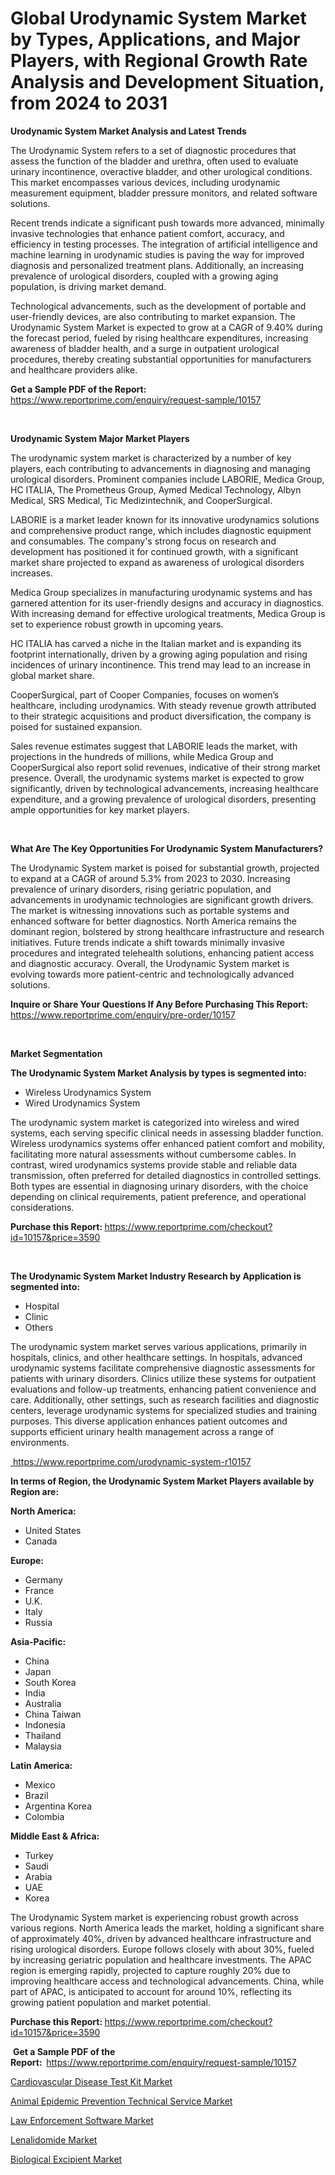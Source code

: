 <p><h1>Global Urodynamic System Market by Types, Applications, and Major Players, with Regional Growth Rate Analysis and Development Situation, from 2024 to 2031</h1></p><p><strong>Urodynamic System Market Analysis and Latest Trends</strong></p>
<p><p>The Urodynamic System refers to a set of diagnostic procedures that assess the function of the bladder and urethra, often used to evaluate urinary incontinence, overactive bladder, and other urological conditions. This market encompasses various devices, including urodynamic measurement equipment, bladder pressure monitors, and related software solutions. </p><p>Recent trends indicate a significant push towards more advanced, minimally invasive technologies that enhance patient comfort, accuracy, and efficiency in testing processes. The integration of artificial intelligence and machine learning in urodynamic studies is paving the way for improved diagnosis and personalized treatment plans. Additionally, an increasing prevalence of urological disorders, coupled with a growing aging population, is driving market demand. </p><p>Technological advancements, such as the development of portable and user-friendly devices, are also contributing to market expansion. The Urodynamic System Market is expected to grow at a CAGR of 9.40% during the forecast period, fueled by rising healthcare expenditures, increasing awareness of bladder health, and a surge in outpatient urological procedures, thereby creating substantial opportunities for manufacturers and healthcare providers alike.</p></p>
<p><strong>Get a Sample PDF of the Report:&nbsp;</strong> <a href="https://www.reportprime.com/enquiry/request-sample/10157?utm_campaign=1766&utm_medium=2&utm_source=Github&utm_content=ia&utm_term=28112024&utm_id=urodynamic-system">https://www.reportprime.com/enquiry/request-sample/10157</a></p>
<p>&nbsp;</p>
<p><strong>Urodynamic System Major Market Players</strong></p>
<p><p>The urodynamic system market is characterized by a number of key players, each contributing to advancements in diagnosing and managing urological disorders. Prominent companies include LABORIE, Medica Group, HC ITALIA, The Prometheus Group, Aymed Medical Technology, Albyn Medical, SRS Medical, Tic Medizintechnik, and CooperSurgical.</p><p>LABORIE is a market leader known for its innovative urodynamics solutions and comprehensive product range, which includes diagnostic equipment and consumables. The company's strong focus on research and development has positioned it for continued growth, with a significant market share projected to expand as awareness of urological disorders increases.</p><p>Medica Group specializes in manufacturing urodynamic systems and has garnered attention for its user-friendly designs and accuracy in diagnostics. With increasing demand for effective urological treatments, Medica Group is set to experience robust growth in upcoming years.</p><p>HC ITALIA has carved a niche in the Italian market and is expanding its footprint internationally, driven by a growing aging population and rising incidences of urinary incontinence. This trend may lead to an increase in global market share.</p><p>CooperSurgical, part of Cooper Companies, focuses on women’s healthcare, including urodynamics. With steady revenue growth attributed to their strategic acquisitions and product diversification, the company is poised for sustained expansion.</p><p>Sales revenue estimates suggest that LABORIE leads the market, with projections in the hundreds of millions, while Medica Group and CooperSurgical also report solid revenues, indicative of their strong market presence. Overall, the urodynamic systems market is expected to grow significantly, driven by technological advancements, increasing healthcare expenditure, and a growing prevalence of urological disorders, presenting ample opportunities for key market players.</p></p>
<p>&nbsp;</p>
<p><strong>What Are The Key Opportunities For Urodynamic System Manufacturers?</strong></p>
<p><p>The Urodynamic System market is poised for substantial growth, projected to expand at a CAGR of around 5.3% from 2023 to 2030. Increasing prevalence of urinary disorders, rising geriatric population, and advancements in urodynamic technologies are significant growth drivers. The market is witnessing innovations such as portable systems and enhanced software for better diagnostics. North America remains the dominant region, bolstered by strong healthcare infrastructure and research initiatives. Future trends indicate a shift towards minimally invasive procedures and integrated telehealth solutions, enhancing patient access and diagnostic accuracy. Overall, the Urodynamic System market is evolving towards more patient-centric and technologically advanced solutions.</p></p>
<p><strong>Inquire or Share Your Questions If Any Before Purchasing This Report:</strong> <a href="https://www.reportprime.com/enquiry/pre-order/10157?utm_campaign=1766&utm_medium=2&utm_source=Github&utm_content=ia&utm_term=28112024&utm_id=urodynamic-system">https://www.reportprime.com/enquiry/pre-order/10157</a></p>
<p>&nbsp;</p>
<p><strong>Market Segmentation</strong></p>
<p><strong>The Urodynamic System Market Analysis by types is segmented into:</strong></p>
<p><ul><li>Wireless Urodynamics System</li><li>Wired Urodynamics System</li></ul></p>
<p><p>The urodynamic system market is categorized into wireless and wired systems, each serving specific clinical needs in assessing bladder function. Wireless urodynamics systems offer enhanced patient comfort and mobility, facilitating more natural assessments without cumbersome cables. In contrast, wired urodynamics systems provide stable and reliable data transmission, often preferred for detailed diagnostics in controlled settings. Both types are essential in diagnosing urinary disorders, with the choice depending on clinical requirements, patient preference, and operational considerations.</p></p>
<p><strong>Purchase this Report:&nbsp;</strong><a href="https://www.reportprime.com/checkout?id=10157&price=3590&utm_campaign=1766&utm_medium=2&utm_source=Github&utm_content=ia&utm_term=28112024&utm_id=urodynamic-system">https://www.reportprime.com/checkout?id=10157&price=3590</a></p>
<p>&nbsp;</p>
<p><strong>The Urodynamic System Market Industry Research by Application is segmented into:</strong></p>
<p><ul><li>Hospital</li><li>Clinic</li><li>Others</li></ul></p>
<p><p>The urodynamic system market serves various applications, primarily in hospitals, clinics, and other healthcare settings. In hospitals, advanced urodynamic systems facilitate comprehensive diagnostic assessments for patients with urinary disorders. Clinics utilize these systems for outpatient evaluations and follow-up treatments, enhancing patient convenience and care. Additionally, other settings, such as research facilities and diagnostic centers, leverage urodynamic systems for specialized studies and training purposes. This diverse application enhances patient outcomes and supports efficient urinary health management across a range of environments.</p></p>
<p><a href="https://www.reportprime.com/urodynamic-system-r10157?utm_campaign=1766&utm_medium=2&utm_source=Github&utm_content=ia&utm_term=28112024&utm_id=urodynamic-system">&nbsp;https://www.reportprime.com/urodynamic-system-r10157</a></p>
<p><strong>In terms of Region, the Urodynamic System Market Players available by Region are:</strong></p>
<p>
    <p> <strong> North America: </strong>
        <ul>
            <li>United States</li>
            <li>Canada</li>
        </ul>
        </p> 
    <p> <strong> Europe: </strong>
        <ul>
            <li>Germany</li>
            <li>France</li>
            <li>U.K.</li>
            <li>Italy</li>
            <li>Russia</li>
        </ul>
        </p> 
    <p> <strong> Asia-Pacific: </strong>
        <ul>
            <li>China</li>
            <li>Japan</li>
            <li>South Korea</li>
            <li>India</li>
            <li>Australia</li>
            <li>China Taiwan</li>
            <li>Indonesia</li>
            <li>Thailand</li>
            <li>Malaysia</li>
        </ul>
        </p> 
    <p> <strong> Latin America: </strong>
        <ul>
            <li>Mexico</li>
            <li>Brazil</li>
            <li>Argentina Korea</li>
            <li>Colombia</li>
        </ul>
        </p> 
    <p> <strong> Middle East & Africa: </strong>
        <ul>
            <li>Turkey</li>
            <li>Saudi</li>
            <li>Arabia</li>
            <li>UAE</li>
            <li>Korea</li>
        </ul>
    </p>
    </p>
<p><p>The Urodynamic System market is experiencing robust growth across various regions. North America leads the market, holding a significant share of approximately 40%, driven by advanced healthcare infrastructure and rising urological disorders. Europe follows closely with about 30%, fueled by increasing geriatric population and healthcare investments. The APAC region is emerging rapidly, projected to capture roughly 20% due to improving healthcare access and technological advancements. China, while part of APAC, is anticipated to account for around 10%, reflecting its growing patient population and market potential.</p></p>
<p><strong>Purchase this Report: </strong><a href="https://www.reportprime.com/checkout?id=10157&price=3590&utm_campaign=1766&utm_medium=2&utm_source=Github&utm_content=ia&utm_term=28112024&utm_id=urodynamic-system">https://www.reportprime.com/checkout?id=10157&price=3590</a></p>
<p>&nbsp;<strong>Get a Sample PDF of the Report:&nbsp;&nbsp;</strong><a href="https://www.reportprime.com/enquiry/request-sample/10157?utm_campaign=1766&utm_medium=2&utm_source=Github&utm_content=ia&utm_term=28112024&utm_id=urodynamic-system">https://www.reportprime.com/enquiry/request-sample/10157</a></p>
<p><strong></strong></p>
<p><p><a href="https://github.com/marlanamarvn/Market-Research-Report-List-1/blob/main/cardiovascular-disease-test-kit-market.md?utm_campaign=1766&utm_medium=2&utm_source=Github&utm_content=ia&utm_term=28112024&utm_id=urodynamic-system">Cardiovascular Disease Test Kit Market</a></p><p><a href="https://issuu.com/reportprime-2/docs/animal-epidemic-prevention-technica_5f8cefd5e3c41a?utm_campaign=1766&utm_medium=2&utm_source=Github&utm_content=ia&utm_term=28112024&utm_id=urodynamic-system">Animal Epidemic Prevention Technical Service Market</a></p><p><a href="https://www.linkedin.com/pulse/law-enforcement-software-market-size-forecast-2024-2031-zqsec?utm_campaign=1766&utm_medium=2&utm_source=Github&utm_content=ia&utm_term=28112024&utm_id=urodynamic-system">Law Enforcement Software Market</a></p><p><a href="https://www.linkedin.com/pulse/lenalidomide-market-research-industry-data-forecasted-cagr-gbk6f?utm_campaign=1766&utm_medium=2&utm_source=Github&utm_content=ia&utm_term=28112024&utm_id=urodynamic-system">Lenalidomide Market</a></p><p><a href="https://issuu.com/reportprime-2/docs/biological-excipient-market-size-20_2c22a71405caad?utm_campaign=1766&utm_medium=2&utm_source=Github&utm_content=ia&utm_term=28112024&utm_id=urodynamic-system">Biological Excipient Market</a></p></p>